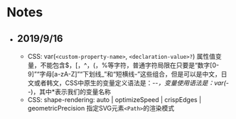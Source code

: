 # Notes
- ## 2019/9/16
  - CSS: var(`<custom-property-name>`, `<declaration-value>?`) 属性值变量，不能包含$，[，^，(，%等字符，普通字符局限在只要是“数字[0-9]”“字母[a-zA-Z]”“下划线_”和“短横线-”这些组合，但是可以是中文，日文或者韩文，CSS中原生的变量定义语法是：--*，变量使用语法是：var(--*)，其中*表示我们的变量名称
  - CSS: shape-rendering: auto | optimizeSpeed | crispEdges | geometricPrecision 指定SVG元素`<Path>`的渲染模式